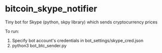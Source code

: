 # bitcoin_skype_notifier
Tiny bot for Skype (python, skpy library) which sends cryptocurrency prices

To run:

1. Specify bot account's credentials in bot_settings/skype_cred.json
2. python3 bot_btc_sender.py
